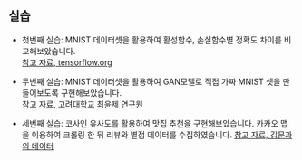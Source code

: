 ## 실습  
- 첫번째 실습: MNIST 데이터셋을 활용하여 활성함수, 손실함수별 정확도 차이를 비교해보았습니다.  
[참고 자료, tensorflow.org](https://www.tensorflow.org/tutorials/keras/classification?hl=ko)  
  
- 두번째 실습: MNIST 데이터셋을 활용하여 GAN모델로 직접 가짜 MNIST 셋을 만들어보도록 구현해보았습니다.  
[참고 자료, 고려대학교 최윤제 연구원](https://github.com/yunjey/pytorch-tutorial/blob/master/tutorials/03-advanced/generative_adversarial_network/main.py)


- 세번째 실습: 코사인 유사도를 활용하여 맛집 추천을 구현해보았습니다. 카카오 맵을 이용하여 크롤링 한 뒤 리뷰와 별점 데이터를 수집하였습니다.
[참고 자료, 김문과의 데이터](data101.oopy.io)